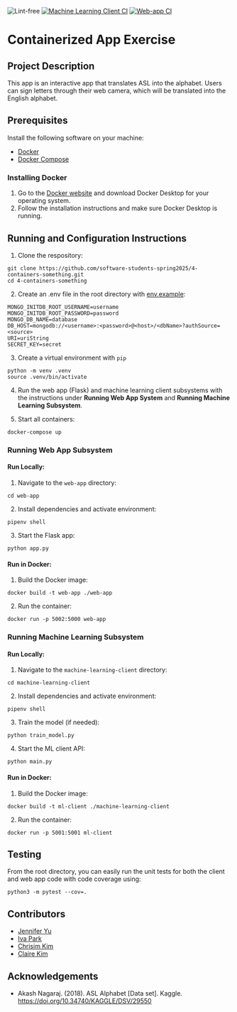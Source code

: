 ![Lint-free](https://github.com/nyu-software-engineering/containerized-app-exercise/actions/workflows/lint.yml/badge.svg) [![Machine Learning Client CI](https://github.com/software-students-spring2025/4-containers-something/actions/workflows/ml-client.yml/badge.svg?branch=main)](https://github.com/software-students-spring2025/4-containers-something/actions/workflows/ml-client.yml) [![Web-app CI](https://github.com/software-students-spring2025/4-containers-something/actions/workflows/web-app.yml/badge.svg?branch=main)](https://github.com/software-students-spring2025/4-containers-something/actions/workflows/web-app.yml)

# Containerized App Exercise

## Project Description

This app is an interactive app that translates ASL into the alphabet. Users can sign letters through their web camera, which will be translated into the English alphabet.

## Prerequisites

Install the following software on your machine:

- [Docker](https://www.docker.com/)
- [Docker Compose](https://docs.docker.com/compose/)

### Installing Docker

1. Go to the [Docker website](https://www.docker.com/products/docker-desktop) and download Docker Desktop for your operating system.
2. Follow the installation instructions and make sure Docker Desktop is running.

## Running and Configuration Instructions

1. Clone the respository: 

```
git clone https://github.com/software-students-spring2025/4-containers-something.git
cd 4-containers-something
```

2. Create an .env file in the root directory with [env.example](https://github.com/software-students-spring2025/4-containers-something/blob/main/env.example):

```
MONGO_INITDB_ROOT_USERNAME=username
MONGO_INITDB_ROOT_PASSWORD=password
MONGO_DB_NAME=database
DB_HOST=mongodb://<username>:<password>@<host>/<dbName>?authSource=<source>
URI=uriString
SECRET_KEY=secret
```

3. Create a virtual environment with `pip`

```
python -m venv .venv
source .venv/bin/activate
```

4. Run the web app (Flask) and machine learning client subsystems with the instructions under **Running Web App System** and **Running Machine Learning Subsystem**. 

5. Start all containers:

```
docker-compose up
```

### Running Web App Subsystem

#### Run Locally: 

1. Navigate to the `web-app` directory:
```
cd web-app
```

2. Install dependencies and activate environment:
```
pipenv shell
```

3. Start the Flask app:
```
python app.py
```

#### Run in Docker:

1. Build the Docker image:
```
docker build -t web-app ./web-app
```

2. Run the container:
```
docker run -p 5002:5000 web-app
```

### Running Machine Learning Subsystem

#### Run Locally: 

1. Navigate to the `machine-learning-client` directory:
```
cd machine-learning-client
```

2. Install dependencies and activate environment:
```
pipenv shell
```

3. Train the model (if needed):
```
python train_model.py
```

4. Start the ML client API:
```
python main.py
```

#### Run in Docker:

1. Build the Docker image:
```
docker build -t ml-client ./machine-learning-client
```

2. Run the container:
```
docker run -p 5001:5001 ml-client
```

## Testing
From the root directory, you can easily run the unit tests for both the client and web app code with code coverage using:

```
python3 -m pytest --cov=.
```

## Contributors

- [Jennifer Yu](https://github.com/jenniferyuuu)
- [Iva Park](https://github.com/ivapark)
- [Chrisim Kim](https://github.com/ChrisimKim)
- [Claire Kim](https://github.com/radishsoups)

## Acknowledgements 

- Akash Nagaraj. (2018). ASL Alphabet [Data set]. Kaggle. https://doi.org/10.34740/KAGGLE/DSV/29550